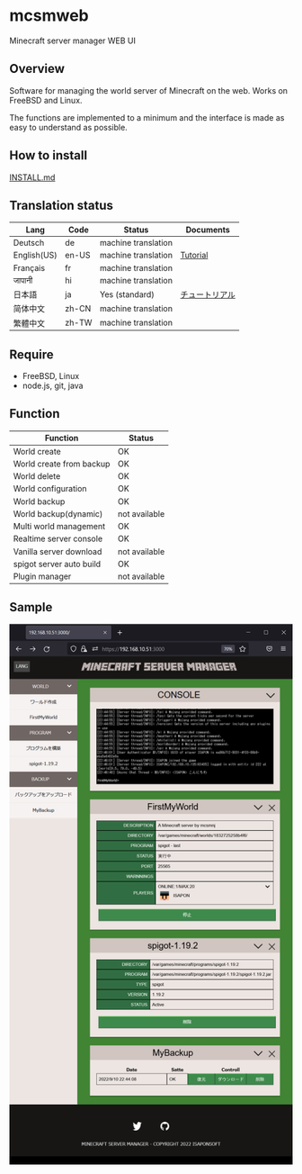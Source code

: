 # mcsmweb

Minecraft server manager WEB UI

## Overview

Software for managing the world server of Minecraft on the web. Works on FreeBSD and Linux.

The functions are implemented to a minimum and the interface is made as easy to understand as possible.

## How to install

[INSTALL.md](INSTALL.md)

## Translation status

|Lang|Code|Status|Documents|
|--|--|--|--|
|Deutsch|de|machine translation|
|English(US)|en-US|machine translation|[Tutorial](docs/en_us-tutorial.md)|
|Français|fr|machine translation|
|जापानी|hi|machine translation|
|日本語|ja|Yes (standard)|[チュートリアル](docs/ja-tutorial.md)|
|简体中文|zh-CN|machine translation|
|繁體中文|zh-TW|machine translation|

## Require

* FreeBSD, Linux
* node.js, git, java

## Function

|Function|Status|
|--|--|
|World create|OK|
|World create from backup|OK|
|World delete|OK|
|World configuration|OK|
|World backup|OK|
|World backup(dynamic)|not available|
|Multi world management|OK|
|Realtime server console|OK|
|Vanilla server download|not available|
|spigot server auto build|OK|
|Plugin manager|not available|

## Sample

![Image](docs/top.png)

